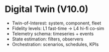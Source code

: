 # Digital Twin (V10.0)

- Twin-of-Interest: system, component, fleet
- Fidelity levels: L1 fast-time → L4 hi-fi co-sim
- Telemetry schema: timeseries + events
- State estimation: filters, observers
- Orchestration: scenarios, schedules, KPIs